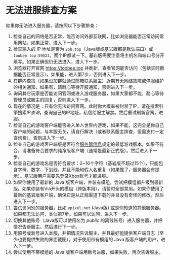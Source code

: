 # 无法进服排查方案

如果你无法进入服务器，请按照以下步骤排查：

1. 检查自己的网络是否正常，能否访问外部互联网，比如浏览器能否正常访问常用网站。如果正常，进入下一步。
2. 检查输入的 IP 地址是否为 `2ob.top`（Java版或基岩版都是默认端口）或 `toobee.top:59522`，两个IP都试一下。基岩版需要注意将主机名和端口号分开填写。如果正确但仍无法进入，进入下一步。
3. 浏览器打开官网 https://toobee.top 并刷新，查看官网能否访问（包括实时数据能否正常显示）。如果能，进入第7步，否则进入下一步。
4. 在群内查找（如果没加群就通过邮箱联系服主）近期有无网络故障或停服维护的相关通知，如果有，请耐心等待开服通知，否则进入下一步。
5. 询问其它玩家是否能访问官网或进入游戏服务器，如果大家都不能，耐心等待管理员或服主的回复，否则进入下一步。
6. 现在的情况是：只有你无法访问官网。此时你大概率被封禁了IP，请在搜索引擎搜索*IP查询*，查询自己的IP地址，私信给服主解禁。然后重试刷新官网，进服。
7. 检查自己的游戏客户端能否进入单人世界内游戏，如果不能，这完全是你自己客户端的问题，与本服无关，请自行解决（或者联系服主排查，但需支付一定咨询费），否则进入下一步。
8. 检查自己的游戏客户端版是否符合[服务器信息](../#server-info)规定的最低游戏版本，如果不符合，请准备符合要求的纯净版客户端（通常是最新正式版）。然后进入下一步。
9. 检查自己的游戏名是否符合要求：2~16个字符（基岩版不超过15个），只能包含字母、数字、下划线，并且不能和假人名重复（如果撞了，服务器会有提示）。基岩版用户需要先登录Xbox账号才能进服。
10. 如果你使用了最新的 Java 版客户端，并装有模组，尝试把模组都升级到最新版。如果你装有Via开头的模组（跨版本用），请暂时全部禁用。如果你使用了最新的基岩版客户端，确保它是从正规渠道下载的并且没有奇怪的修改。然后进入下一步。
11. 尝试访问别的服务器，比如 `ypixel.net` (Java版) 或是你知道的其他服务器。如果都无法访问，类似第7步。如果可以访问，进入下一步。
12. 切换其他账号（Java版可以使用名为 _public_ 的离线账号）进入服务器，并把情况告诉服主。然后进行下一步。
13. 用原号或新号进入本服，并把情况告诉服主，并且最好能提供客户端日志（至少也要提供失败的界面截图）。对于使用带有模组的 Java 版客户端的用户，进入下一步。
14. 尝试使用不带模组的 Java 版客户端用新号进服，如果失败，再次告诉服主。
